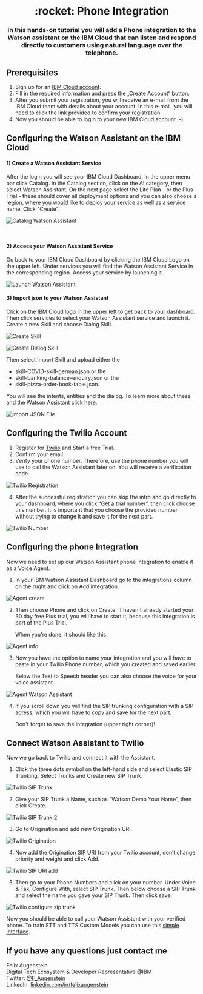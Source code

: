 <h1 align="center" style="border-bottom: none;">:rocket: Phone Integration</h1>
<h3 align="center">In this hands-on tutorial you will add a Phone integration to the Watson assistant on the IBM Cloud that can listen and respond directly to customers using natural language over the telephone.</h3>

## Prerequisites

1. Sign up for an [IBM Cloud account](https://cloud.ibm.com/registration).
2. Fill in the required information and press the „Create Account“ button.
3. After you submit your registration, you will receive an e-mail from the IBM Cloud team with details about your account. In this e-mail, you will need to click the link provided to confirm your registration.
4. Now you should be able to login to your new IBM Cloud account ;-)

## Configuring the Watson Assistant on the IBM Cloud

<h4>1) Create a Watson Assistant Service</h4>
After the login you will see your IBM Cloud Dashboard. In the upper menu bar click Catalog. In the Catalog section, click on the AI category, then select Watson Assistant. On the next page select the Lite Plan - or the Plus Trial - these should cover all deployment options and you can also choose a region, where you would like to deploy your service as well as a service name. Click "Create".

![Catalog Watson Assistant](readme_images/catalog-watson-assistant.png)

<br>
<h4>2) Access your Watson Assistant Service</h4>
Go back to your IBM Cloud Dashboard by clicking the IBM Cloud Logo on the upper left. Under services you will find the Watson Assistant Service in the corresponding region. Access your service by launching it. 

![Launch Watson Assistant](readme_images/WatsonAssistant-launch.png)

<h4>3) Import json to your Watson Assistant</h4>
Click on the IBM Cloud logo in the upper left to get back to your dashboard. Then click services to select your Watson Assistant service and launch it. Create a new Skill and choose Dialog Skill.

![Create Skill](readme_images/create-skill.png)

![Create Dialog Skill](readme_images/create-dialog-skill.png)

Then select Import Skill and upload either the 

- skill-COVID-skill-german.json or the
- skill-banking-balance-enquiry.json or the 
- skill-pizza-order-book-table.json. 

You will see the intents, entities and the dialog. To learn more about these and the Watson Assistant click <a href="https://github.com/FelixAugenstein/watson-assistant-tutorial">here</a>.

![Import JSON File](readme_images/import-json-skill.png)

## Configuring the Twilio Account

1. Register for [Twilio](https://www.twilio.com/) and Start a free Trial.
2. Confirm your email.
3. Verify your phone number. Therefore, use the phone number you will use to call the Watson Assistant later on. You will receive a verification code.

![Twilio Registration](readme_images/twilio-registration.png)

4. After the successful registration you can skip the intro and go directly to your dashboard, where you click “Get a trial number”, then click choose this number. It is important that you choose the provided number without trying to change it and save it for the next part.

![Twilio Number](readme_images/twilio-number.png)


## Configuring the phone Integration 

Now we need to set up our Watson Assistant phone integration to enable it as a Voice Agent.

1. In your IBM Watson Assistant Dashboard go to the integrations column on the rught and click on Add integration. 

![Agent create](readme_images/1_add_integration.png)

2. Then choose Phone and click on Create. If haven't already started your 30 day free Plus trial, you will have to start it, because this integration is part of the Plus Trial. 

    When you're done, it should like this.

![Agent info](readme_images/2_phone_integration.png)

3. Now you have the option to name your integration and you will have to paste in your Twilio Phone number, which you created and saved earlier.

    Below the Text to Speech header you can also choose the voice for your voice assistant.

![Agent Watson Assistant](readme_images/3_sip_adress.png)

4. If you scroll down you will find the SIP trunking configuration with a SIP adress, which you will have to copy and save for the next part.

    Don't forget to save the integration (upper right corner)!




## Connect Watson Assistant to Twilio 


Now we go back to Twilio and connect it with the Assistant.

1. Click the three dots symbol on the left-hand side and select Elastic SIP Trunking. Select Trunks and Create new SIP Trunk.

![Twilio SIP Trunk](readme_images/twilio-sip-trunk.png)

2. Give your SIP Trunk a Name, such as “Watson Demo Your Name”, then click Create.

![Twilio SIP Trunk 2](readme_images/twilio-sip-trunk-2.png)

3. Go to Origination and add new Origination URI.

![Twilio Origination](readme_images/twilio-origination.png)


4. Now add the Origination SIP URI from your Twilio account, don’t change priority and weight and click Add.

![Twilio SIP URI add](readme_images/twilio-sip-uri-add.png)

5. Then go to your Phone Numbers and click on your number. Under Voice & Fax, Configure With, select SIP Trunk. Then below choose a SIP Trunk and select the name you gave your SIP Trunk. Then click save.

![Twilio configure sip trunk](readme_images/twilio-configure-sip-trunk.png)

 

Now you should be able to call your Watson Assistant with your verified phone. To train STT and TTS Custom Models you can use this [simple interface](https://medium.com/ibm-data-ai/watson-speech-services-introducing-a-simple-interface-to-train-stt-and-tts-custom-models-912618d42d9b).

## If you have any questions just contact me
Felix Augenstein<br>
Digital Tech Ecosystem & Developer Representative @IBM<br>
Twitter: [@F_Augenstein](https://twitter.com/F_Augenstein)<br>
LinkedIn: [linkedin.com/in/felixaugenstein](https://www.linkedin.com/in/felixaugenstein/)

